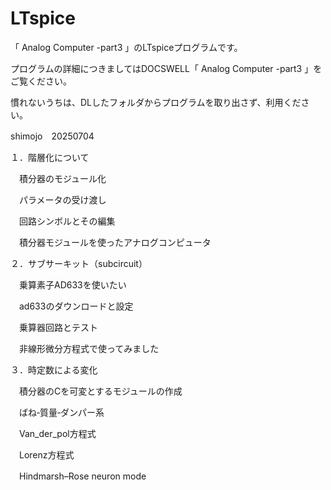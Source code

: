 # LTspice

「 Analog  Computer -part3 」のLTspiceプログラムです。

プログラムの詳細につきましてはDOCSWELL「 Analog  Computer -part3 」をご覧ください。

慣れないうちは、DLしたフォルダからプログラムを取り出さず、利用ください。

shimojo　20250704

１．階層化について

　積分器のモジュール化

　パラメータの受け渡し

　回路シンボルとその編集

　積分器モジュールを使ったアナログコンピュータ

２．サブサーキット（subcircuit）

　乗算素子AD633を使いたい

　ad633のダウンロードと設定

　乗算器回路とテスト

　非線形微分方程式で使ってみました

３．時定数による変化

　積分器のCを可変とするモジュールの作成

　ばね‐質量‐ダンパー系

　Van_der_pol方程式

　Lorenz方程式

　Hindmarsh–Rose neuron mode

